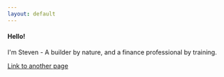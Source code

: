 ```yaml
---
layout: default
---
```


#### Hello! 
I'm Steven - A builder by nature, and a finance professional by training. 

[Link to another page](./another-page.html)


